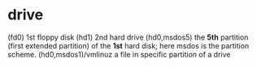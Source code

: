 # drive
(fd0)		1st floppy disk
(hd1)		2nd hard drive
(hd0,msdos5)    the **5th** partition (first extended partition) of the 
		**1st** hard disk; here msdos is the partition scheme.
(hd0,msdos1)/vmlinuz
		a file in specific partition of a drive
